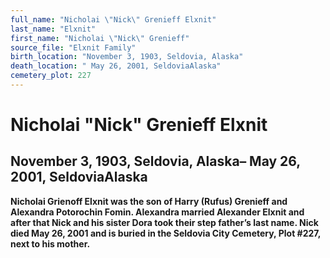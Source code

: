 ```yaml
---
full_name: "Nicholai \"Nick\" Grenieff Elxnit"
last_name: "Elxnit"
first_name: "Nicholai \"Nick\" Grenieff"
source_file: "Elxnit Family"
birth_location: "November 3, 1903, Seldovia, Alaska"
death_location: " May 26, 2001, SeldoviaAlaska"
cemetery_plot: 227
---
```

# Nicholai "Nick" Grenieff Elxnit

## November 3, 1903, Seldovia, Alaska– May 26, 2001, SeldoviaAlaska

**Nicholai Grienoff Elxnit was the son of Harry (Rufus) Grenieff and
Alexandra Potorochin Fomin. Alexandra married Alexander Elxnit and after
that Nick and his sister Dora took their step father’s last name. Nick
died May 26, 2001 and is buried in the Seldovia City Cemetery, Plot
\#227, next to his mother.**
